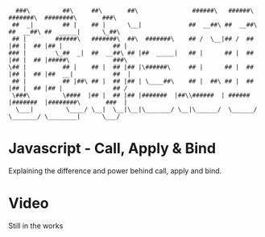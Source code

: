       ###\         ##\     ##\       ##\               ######\   ######\  #######\  ########\       ###\
     ##  _|        ## |    ## |      \__|             ##  __##\ ##  __##\ ##  __##\ ##  _____|      \_##\
     ## |        ######\   #######\  ##\  #######\    ## /  \__|## /  ## |## |  ## |## |              ## |  
    ### |        \_##  _|  ##  __##\ ## |##  _____|   ## |      ## |  ## |## |  ## |#####\            ###\  
    \## |          ## |    ## |  ## |## |\######\     ## |      ## |  ## |## |  ## |##  __|           ##  |
     ## |          ## |##\ ## |  ## |## | \____##\    ## |  ##\ ## |  ## |## |  ## |## |              ## /  
     \###\         \####  |## |  ## |## |#######  |##\\######  | ######  |#######  |########\       ###  |  
      \___|         \____/ \__|  \__|\__|\_______/ \__|\______/  \______/ \_______/ \________|      \___/

# Javascript - Call, Apply & Bind

Explaining the difference and power behind call, apply and bind.

# Video

Still in the works
